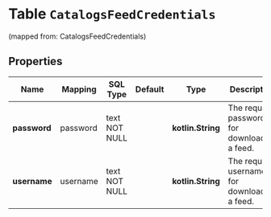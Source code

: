 
# Table `CatalogsFeedCredentials`
(mapped from: CatalogsFeedCredentials)

## Properties
Name | Mapping | SQL Type | Default | Type | Description | Notes
---- | ------- | -------- | ------- | ---- | ----------- | -----
**password** | password | text NOT NULL |  | **kotlin.String** | The required password for downloading a feed. | 
**username** | username | text NOT NULL |  | **kotlin.String** | The required username for downloading a feed. | 




